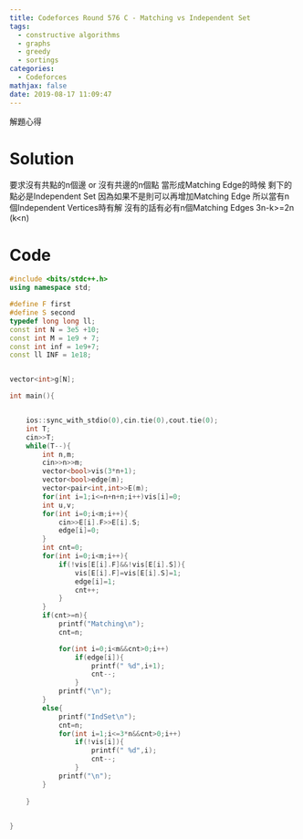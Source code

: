 ```yaml
---
title: Codeforces Round 576 C - Matching vs Independent Set
tags:
  - constructive algorithms
  - graphs
  - greedy
  - sortings
categories:
  - Codeforces
mathjax: false
date: 2019-08-17 11:09:47
---
```


解題心得
<!--more-->
# Solution
要求沒有共點的n個邊 or 沒有共邊的n個點
當形成Matching Edge的時候 剩下的點必是Independent Set 因為如果不是則可以再增加Matching Edge
所以當有n個Independent Vertices時有解 沒有的話有必有n個Matching Edges 3n-k>=2n (k<n)

# Code
```cpp
#include <bits/stdc++.h>
using namespace std;

#define F first
#define S second
typedef long long ll;
const int N = 3e5 +10;
const int M = 1e9 + 7;
const int inf = 1e9+7;
const ll INF = 1e18;


vector<int>g[N];

int main(){


	ios::sync_with_stdio(0),cin.tie(0),cout.tie(0);
	int T;
	cin>>T;
	while(T--){
		int n,m;
		cin>>n>>m;
		vector<bool>vis(3*n+1);
		vector<bool>edge(m);
		vector<pair<int,int>>E(m);
		for(int i=1;i<=n+n+n;i++)vis[i]=0;
		int u,v;
		for(int i=0;i<m;i++){
			cin>>E[i].F>>E[i].S;
			edge[i]=0;
		}
		int cnt=0;
		for(int i=0;i<m;i++){
			if(!vis[E[i].F]&&!vis[E[i].S]){
				vis[E[i].F]=vis[E[i].S]=1;
				edge[i]=1;
				cnt++;
			}
		}
		if(cnt>=n){
			printf("Matching\n");
			cnt=n;

			for(int i=0;i<m&&cnt>0;i++)
				if(edge[i]){
					printf(" %d",i+1);
					cnt--;
				}
			printf("\n");
		}
		else{
			printf("IndSet\n");
			cnt=n; 
			for(int i=1;i<=3*n&&cnt>0;i++)
				if(!vis[i]){
					printf(" %d",i);
					cnt--;
				}
			printf("\n");
		}
		
	}

	
}

```